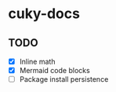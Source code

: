 # cuky-docs

## TODO

- [x] Inline math
- [x] Mermaid code blocks
- [ ] Package install persistence
